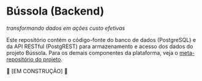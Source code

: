 # Bússola (Backend)
*transformando dados em ações custo efetivas*

Este repositório contém o código-fonte do banco de dados (PostgreSQL) e da API RESTful (PostgREST) para armazenamento e acesso dos dados do projeto Bússola. Para os demais componentes da plataforma, veja o [meta-repositório do projeto](https://github.com/Inova-MPRJ/bussola "Meta-repositório do projeto Bússola"). 

🚧 [EM CONSTRUÇÃO] 🚧
